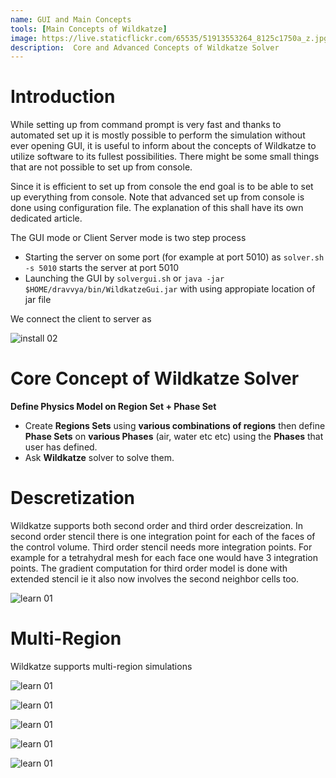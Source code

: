 ```yaml
---
name: GUI and Main Concepts
tools: [Main Concepts of Wildkatze]
image: https://live.staticflickr.com/65535/51913553264_8125c1750a_z.jpg
description:  Core and Advanced Concepts of Wildkatze Solver
---
```




# Introduction

While setting up from command prompt is very fast and thanks to automated set up it is mostly possible to perform the simulation without ever opening GUI, it is useful to inform about the concepts of Wildkatze to utilize software to its fullest possibilities. There might be some small things that are not possible to set up from console. 

Since it is efficient to set up from console the end goal is to be able to set up everything from console. Note that advanced set up from console is done using configuration file. The explanation of this shall have its own dedicated article. 

The GUI mode or Client Server mode is two step process

-  Starting the server on some port (for example at port 5010) as ``` solver.sh -s 5010 ``` starts the server at port 5010
-  Launching the GUI by ``` solvergui.sh ``` or ``` java -jar  $HOME/dravvya/bin/WildkatzeGui.jar ``` with using appropiate location of jar file

We connect the client to server as

![install 02](https://live.staticflickr.com/65535/51910301998_91252a2894_c.jpg)



# Core Concept of Wildkatze Solver


**Define Physics Model on Region Set +  Phase Set**

- Create **Regions Sets** using **various combinations of regions** then define **Phase Sets** on **various Phases** (air, water etc etc) using the **Phases** that user has defined. 
- Ask **Wildkatze** solver to solve them. 




# Descretization
 
 Wildkatze supports both second order and third order descreization. In second order stencil there is one integration point for each of the faces of the control volume. Third order stencil needs more integration points. For example for a tetrahydral mesh for each face one would have 3 integration points. 
 The gradient computation for third order model is done with extended stencil ie it also now involves the second neighbor cells too. 
 
 ![learn 01](https://live.staticflickr.com/65535/51916523472_7ddb129722_b.jpg)
 
 
 # Multi-Region 
 
 Wildkatze supports multi-region simulations
 
 ![learn 01](https://live.staticflickr.com/65535/51917492536_7b3e04ac43_b.jpg)
 
 ![learn 01](https://live.staticflickr.com/65535/51917818959_6c966e8e31_b.jpg)
 
 ![learn 01](https://live.staticflickr.com/65535/51918111225_828d61fdd4_b.jpg)
 
 ![learn 01](https://live.staticflickr.com/65535/51917492861_176b476dfb_b.jpg)
 
 ![learn 01](https://live.staticflickr.com/65535/51916523957_e4c48110b0_b.jpg)
 
